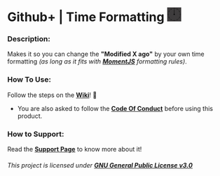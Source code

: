 # Github+ | Time Formatting <img src="https://raw.githubusercontent.com/TheNolle/Github-Plus/master/Time%20Formatting/logo.png" height="32" width="32">


### Description:
Makes it so you can change the **"Modified X ago"** by your own time formatting *(as long as it fits with [**MomentJS**](https://momentjs.com/docs/#/displaying/format/) formatting rules)*.

### How To Use:
Follow the steps on the [**Wiki**](https://github.com/TheNolle/Github-Plus/wiki)! 🤍
- You are also asked to follow the [**Code Of Conduct**](https://github.com/TheNolle/Github-Plus/blob/master/.github/CODE_OF_CONDUCT.md) before using this product.


### How to Support:
Read the [**Support Page**](https://github.com/TheNolle/Github-Plus/blob/master/.github/GITHUB_PATREON.md) to know more about it!








###### *This project is licensed under [**GNU General Public License v3.0**](https://github.com/TheNolle/Github-Plus/blob/master/LICENSE.md)*
